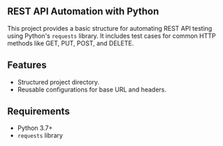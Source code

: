## REST API Automation with Python
This project provides a basic structure for automating REST API testing using Python's `requests` library. It includes test cases for common HTTP methods like GET, PUT, POST, and DELETE.

## Features
- Structured project directory.
- Reusable configurations for base URL and headers.

## Requirements
- Python 3.7+
- `requests` library
